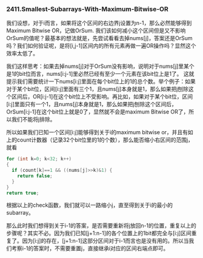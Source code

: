 ### 2411.Smallest-Subarrays-With-Maximum-Bitwise-OR

我们设想，对于i而言，如果将这个区间的右边界j设置为n-1，那么必然能够得到Maximum Bitwise OR，记做OrSum. 我们该如何减小这个区间但是又不影响OrSum的值呢？最基本的想法就是，先尝试看看去掉nums[j]，答案还是OrSum吗？我们如何验证呢，是将[i,j-1]区间内的所有元素再做一遍OR操作吗？显然这个效率太低了。

我们这样思考：如果去掉nums[j]对于OrSum没有影响，说明对于nums[j]里某个是1的bit位而言，nums[i:j-1]里必然已经有至少一个元素在该bit位上是1了。 这就提示我们需要统计一下nums[i:j]里面在每个bit位上的1的总个数。举个例子：如果对于某个bit位，区间[i:j]里面有三个1，且nums[j]本身就是1，那么如果把j刨除这个区间后，OR[i:j-1]在这个bit位上不受影响。再比如，如果对于某个bit位，区间[i:j]里面只有一个1，且nums[j]本身就是1，那么如果把j刨除这个区间后，OrSum[i:j-1]在这个bit位上就是0了，显然就不会是maximum Bitwise OR了，所以我们不能将j排除。

所以如果我们已知一个区间[i:j]能够得到关于i的maximum bitwise or，并且有如上的count计数器（记录32个bit位里的1的个数），那么能否缩小右区间的范围j，就看
```cpp
for (int k=0; k<32; k++)
{
  if (count[k]==1 && ((nums[j]>>k)&1) {
    return false;
  }
}
return true;
```
根据以上的check函数，我们就可以一路缩小j，直至得到关于i的最小的subarray。

那么此时我们想得到关于i-1的答案，是否需要重新将j放回n-1的位置，重复以上的步骤呢？其实不必。因为我们已知[j+1:n-1]的各个位置上的1bit都完全与[i:j]区间重复了。因为[i:j]的存在，[j+1:n-1]这部分区间对于i-1而言也是没有用的。所以当我们考察i-1的答案时，不需要重置j，直接继承i对应的区间右端点即可。
